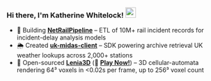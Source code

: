 ### Hi there, I'm Katherine Whitelock! <img src="https://raw.githubusercontent.com/MartinHeinz/MartinHeinz/master/wave.gif" width="24px">

- 🚄 Building [**NetRailPipeline**](…) – ETL of 10M+ rail incident records for incident-delay analysis models 
- 🌦️ Created [**uk-midas-client**](…) – SDK powering archive retrieval UK weather lookups across 2,000+ stations  
- 🧬 Open-sourced [**Lenia3D**](…) (🚀 **[Play Now!](https://katielocks.github.io/Projects/Lenia3D/)**) – 3D cellular-automata rendering 64³ voxels in <0.02s per frame, up to 256³ voxel count
